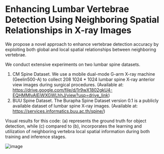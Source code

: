 # Enhancing Lumbar Vertebrae Detection Using Neighboring Spatial Relationships in X-ray Images
We propose a novel approach to enhance vertebrae detection accuracy by exploiting both global and local spatial relationships between neighboring vertebrae. 

We conduct extensive experiments on two lumbar spine datasets.
1. CM Spine Dataset. We use a mobile dual-mode G-arm X-ray machine (Geelin500-A) to collect 208 1024 * 1024 lumbar spine X-ray anterior view images during surgical procedures. (Available at: https://drive.google.com/file/d/1r9wX1802gkU4-EQHMMlyAlEiWXGWLhhJ/view?usp=drive_link)
2. BUU Spine Dataset. The Burapha Spine Dataset version 0.1 is a publicly available dataset of lumbar spine X-ray images. (Available at: https://services.informatics.buu.ac.th/spine/)

Visual results for this code: (a) represents the ground truth for object detection, while (c) compared to (b), incorporates the learning and utilization of neighboring vertebra local spatial information during both training and inference stages.

![image](https://github.com/zengyuyuyu/neighbor/assets/163627658/33146725-5a5d-4482-b3f9-cb4c25a080e7)

